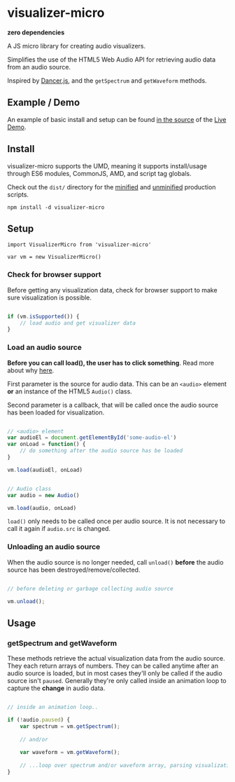 # visualizer-micro

**zero dependencies**

A JS micro library for creating audio visualizers.

Simplifies the use of the HTML5 Web Audio API for retrieving audio data from an audio source. 


Inspired by [Dancer.js](https://github.com/jsantell/dancer.js/), and the `getSpectrum` and `getWaveform` methods.

## Example / Demo

An example of basic install and setup can be found [in the source](https://github.com/likethemammal/visualizer-micro/blob/master/example.html) of the [Live Demo](http://likethemammal.github.io/visualizer-micro/example.html).

## Install

visualizer-micro supports the UMD, meaning it supports install/usage through ES6 modules, CommonJS, AMD, and script tag globals.

Check out the `dist/` directory for the [minified](dist/visualizer-micro.min.js) and [unminified](dist/visualizer-micro.js) production scripts.

```
npm install -d visualizer-micro
```

## Setup

```
import VisualizerMicro from 'visualizer-micro'

var vm = new VisualizerMicro()
```

### Check for browser support

Before getting any visualization data, check for browser support to make sure visualization is possible.

```js

if (vm.isSupported()) {
    // load audio and get visualizer data
}

```

### Load an audio source

**Before you can call load(), the user has to click something**. Read more about why [here](https://developers.google.com/web/updates/2017/09/autoplay-policy-changes).

First parameter is the source for audio data. This can be an `<audio>` element **or** an instance of the HTML5 `Audio()` class.

Second parameter is a callback, that will be called once the audio source has been loaded for visualization.

```js

// <audio> element
var audioEl = document.getElementById('some-audio-el')
var onLoad = function() {
    // do something after the audio source has be loaded
}

vm.load(audioEl, onLoad)

```

```js

// Audio class
var audio = new Audio()

vm.load(audio, onLoad)

```

`load()` only needs to be called once per audio source. It is not necessary to call it again if `audio.src` is changed.

### Unloading an audio source

When the audio source is no longer needed, call `unload()` **before** the audio source has been destroyed/remove/collected.

```js

// before deleting or garbage collecting audio source

vm.unload();

```
        
## Usage

### getSpectrum and getWaveform

These methods retrieve the actual visualization data from the audio source. They each return arrays of numbers. They can be called anytime after an audio source is loaded, but in most cases they'll only be called if the audio source isn't `paused`. Generally they're only called inside an animation loop to capture the **change** in audio data.

```js

// inside an animation loop..

if (!audio.paused) {
    var spectrum = vm.getSpectrum();
    
    // and/or
    
    var waveform = vm.getWaveform();
    
    // ...loop over spectrum and/or waveform array, parsing visualization numbers..
}

```
